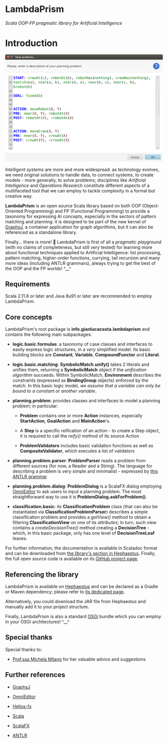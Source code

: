 # LambdaPrism

*Scala OOP-FP pragmatic library for Artificial Intelligence*


# Introduction


![Planning problem dialog screenshot](screenshots/PlanningProblemDialog.png)

*Intelligent systems* are more and more widespread: as technology evolves, we need original solutions to handle data, to connect systems, to create models - more generally, to solve problems; disciplines like *Artificial Intelligence* and *Operations Research* constitute different aspects of a multifaceted tool that we can employ to tackle complexity in a formal but creative way.


**LambdaPrism** is an open source Scala library based on both OOP (Object-Oriented Programming) and FP (Functional Programming) to provide a taxonomy for expressing AI concepts, especially in the sectors of pattern matching and planning: it is designed to be part of the new kernel of [GraphsJ](http://gianlucacosta.info/GraphsJ/), a container application for graph algorithms, but it can also be referenced as a standalone library.

Finally... there is more! :ghost: LambdaPrism is first of all a *pragmatic playground* (with no claims of completeness, but still *very* tested) for learning more about functional techniques applied to Artificial Intelligence: list processing, pattern matching, higher-order functions, currying, tail recursion and many more ideas (including ANTLR grammars), always trying to get the best of the OOP and the FP worlds! ^\_\_^


## Requirements

Scala 2.11.8 or later and Java 8u91 or later are recommended to employ LambdaPrism.


## Core concepts


LambdaPrism's root package is **info.gianlucacosta.lambdaprism** and contains the following main subpackages:

* **logic.basic.formulas**: a taxonomy of case classes and interfaces to easily express logic structures, in a *very* simplified model. Its basic building blocks are **Constant**, **Variable**, **CompoundFunctor** and **Literal**.

* **logic.basic.matching**: **SymbolicMatch.unify()** takes 2 literals and unifies them, returning a **SymbolicMatch** object if the *unification algorithm* succeeds. Within SymbolicMatch, **Environment** describes the constraints (expressed as **BindingGroup** objects) enforced by the match. In this basic logic model, *we assume that a variable can only be bound to a constant or another variable*.

* **planning.problem**: provides classes and interfaces to model a planning problem; in particular:
  * **Problem** contains one or more **Action** instances, especially **StartAction**, **GoalAction** and **MainAction**'s.

  * A **Step** is a specific reification of an action - to create a Step object, it is required to call the *reify()* method of its source Action

  * **ProblemValidators** includes basic validation functions as well as **CompositeValidator**, which executes a list of validators

* **planning.problem.parser**: **ProblemParser** reads a problem from different sources (for now, a Reader and a String). The language for describing a problem is very simple and minimalist - expressed by [this ANTLR grammar](src/main/antlr/PlanningProblem.g4)

* **planning.problem.dialog**: **ProblemDialog** is a ScalaFX dialog employing [OmniEditor](https://github.com/giancosta86/OmniEditor) to ask users to input a planning problem. The most straightforward way to use it is **ProblemDialog.askForProblem()**.

* **classification.basic**: its **ClassificationProblem** class (that can also be instantiated via **ClassificationProblemParser**) describes a simple classification problem and provides a *getView()* method to obtain a filtering **ClassificationView** on one of its *attributes*; in turn, such view contains a *createDecisionTree()* method creating a **DecisionTree** - which, in this basic package, only has one level of **DecisionTreeLeaf** leaves.

For further information, the documentation is available in Scaladoc format and can be downloaded from [the library's section in Hephaestus](https://bintray.com/giancosta86/Hephaestus/LambdaPrism). Finally, the full open source code is available on its [GitHub project page](https://github.com/giancosta86/LambdaPrism).


## Referencing the library

LambdaPrism is available on [Hephaestus](https://bintray.com/giancosta86/Hephaestus) and can be declared as a Gradle or Maven dependency; please refer to [its dedicated page](https://bintray.com/giancosta86/Hephaestus/LambdaPrism).

Alternatively, you could download the JAR file from Hephaestus and manually add it to your project structure.

Finally, LambdaPrism is also a standard [OSGi](http://www.slideshare.net/giancosta86/introduction-to-osgi-56290394) bundle which you can employ in your OSGi architectures! ^\_\_^


## Special thanks

Special thanks to:

* [Prof.ssa Michela Milano](http://ai.unibo.it/people/MichelaMilano) for her valuable advice and suggestions


## Further references

* [GraphsJ](https://github.com/giancosta86/GraphsJ)

* [OmniEditor](https://github.com/giancosta86/OmniEditor)

* [Helios-fx](https://github.com/giancosta86/Helios-fx)

* [Scala](http://scala-lang.org/)

* [ScalaFX](http://scalafx.org/)

* [ANTLR](http://www.antlr.org/)
